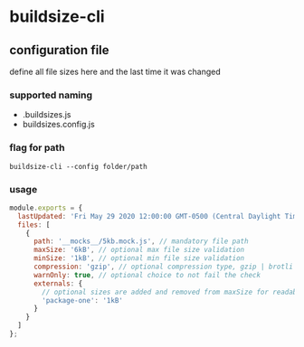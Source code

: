 # buildsize-cli

## configuration file

define all file sizes here and the last time it was changed

### supported naming

- .buildsizes.js
- buildsizes.config.js

### flag for path

```shell
buildsize-cli --config folder/path
```

### usage

```js
module.exports = {
  lastUpdated: 'Fri May 29 2020 12:00:00 GMT-0500 (Central Daylight Time)', // optional timestamp
  files: [
    {
      path: '__mocks__/5kb.mock.js', // mandatory file path
      maxSize: '6kB', // optional max file size validation
      minSize: '1kB', // optional min file size validation
      compression: 'gzip', // optional compression type, gzip | brotli
      warnOnly: true, // optional choice to not fail the check
      externals: {
        // optional sizes are added and removed from maxSize for readabliity
        'package-one': '1kB'
      }
    }
  ]
};
```
